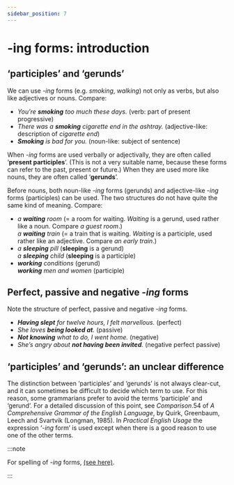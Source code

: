 ```yaml
---
sidebar_position: 7
---
```


# -ing forms: introduction

## ‘participles’ and ‘gerunds’

We can use *\-ing* forms (e.g. *smoking*, *walking*) not only as verbs, but also like adjectives or nouns. Compare:

- *You’re **smoking** too much these days.* (verb: part of present progressive)
- *There was a **smoking** cigarette end in the ashtray.* (adjective-like: description of *cigarette end*)
- ***Smoking** is bad for you.* (noun-like: subject of sentence)

When *\-ing* forms are used verbally or adjectivally, they are often called ‘**present participles**’. (This is not a very suitable name, because these forms can refer to the past, present or future.) When they are used more like nouns, they are often called ‘**gerunds**’.

Before nouns, both noun-like *\-ing* forms (gerunds) and adjective-like *\-ing* forms (participles) can be used. The two structures do not have quite the same kind of meaning. Compare:

- *a **waiting** room* (= a room for waiting. *Waiting* is a gerund, used rather like a noun. Compare *a guest room*.)  
  *a **waiting** train* (= a train that is waiting. *Waiting* is a participle, used rather like an adjective. Compare *an early train*.)
- *a **sleeping** pill* (**sleeping** is a gerund)  
  *a **sleeping** child* (**sleeping** is a participle)
- ***working** conditions* (gerund)  
  ***working** men and women* (participle)

## Perfect, passive and negative *-ing* forms

Note the structure of perfect, passive and negative *\-ing* forms.

- ***Having slept** for twelve hours, I felt marvellous.* (perfect)
- *She loves **being looked at**.* (passive)
- ***Not knowing** what to do, I went home.* (negative)
- *She’s angry about **not having been invited**.* (negative perfect passive)

## ‘participles’ and ‘gerunds’: an unclear difference

The distinction between ‘participles’ and ‘gerunds’ is not always clear-cut, and it can sometimes be difficult to decide which term to use. For this reason, some grammarians prefer to avoid the terms ‘participle’ and ‘gerund’. For a detailed discussion of this point, see *Comparison*.54 of *A Comprehensive Grammar of the English Language*, by Quirk, Greenbaum, Leech and Svartvik (Longman, 1985). In *Practical English Usage* the expression ‘*\-ing* form’ is used except when there is a good reason to use one of the other terms.

:::note

For spelling of *\-ing* forms, [(see here)](./../../vocabulary/word-formation-and-spelling/final-e).

:::
